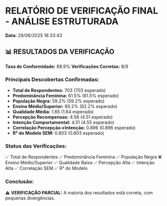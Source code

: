 # RELATÓRIO DE VERIFICAÇÃO FINAL - ANÁLISE ESTRUTURADA

**Data:** 29/06/2025 18:33:43

## 📊 RESULTADOS DA VERIFICAÇÃO

**Taxa de Conformidade:** 88.9%
**Verificações Corretas:** 8/9

### Principais Descobertas Confirmadas:

- **Total de Respondentes:** 703 (703 esperado)
- **Predominância Feminina:** 61.5% (61.5% esperado)
- **População Negra:** 59.2% (59.2% esperado)
- **Ensino Médio/Superior:** 90.2% (82.2% esperado)
- **Qualidade Média:** 1.65 (1.64 esperado)
- **Percepção Recompensas:** 4.56 (4.51 esperado)
- **Intenção Comportamental:** 4.51 (4.55 esperado)
- **Correlação Percepção→Intenção:** 0.896 (0.896 esperado)
- **R² do Modelo SEM:** 0.803 (0.803 esperado)

### Status das Verificações:

✅ Total de Respondentes
✅ Predominância Feminina
✅ População Negra
❌ Ensino Médio/Superior
✅ Qualidade Baixa
✅ Percepção Alta
✅ Intenção Alta
✅ Correlação SEM
✅ R² do Modelo

### Conclusão:

⚠️ **VERIFICAÇÃO PARCIAL:** A maioria dos resultados está correta, com pequenas divergências.
